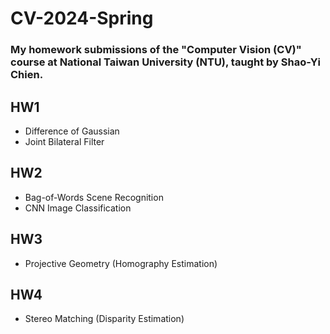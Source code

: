 # CV-2024-Spring
### My homework submissions of the "Computer Vision (CV)" course at National Taiwan University (NTU), taught by Shao-Yi Chien.

## HW1

- Difference of Gaussian
- Joint Bilateral Filter

## HW2

- Bag-of-Words Scene Recognition
- CNN Image Classification

## HW3

- Projective Geometry (Homography Estimation)

## HW4

- Stereo Matching (Disparity Estimation)
